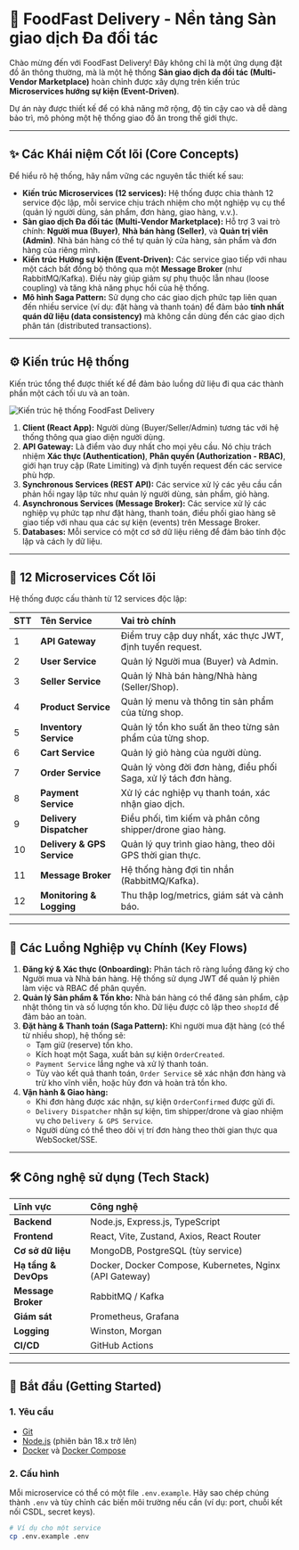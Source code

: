 # 🍔 FoodFast Delivery - Nền tảng Sàn giao dịch Đa đối tác

Chào mừng đến với FoodFast Delivery! Đây không chỉ là một ứng dụng đặt đồ ăn thông thường, mà là một hệ thống **Sàn giao dịch đa đối tác (Multi-Vendor Marketplace)** hoàn chỉnh được xây dựng trên kiến trúc **Microservices hướng sự kiện (Event-Driven)**.

Dự án này được thiết kế để có khả năng mở rộng, độ tin cậy cao và dễ dàng bảo trì, mô phỏng một hệ thống giao đồ ăn trong thế giới thực.

---

## ✨ Các Khái niệm Cốt lõi (Core Concepts)

Để hiểu rõ hệ thống, hãy nắm vững các nguyên tắc thiết kế sau:

* **Kiến trúc Microservices (12 services):** Hệ thống được chia thành 12 service độc lập, mỗi service chịu trách nhiệm cho một nghiệp vụ cụ thể (quản lý người dùng, sản phẩm, đơn hàng, giao hàng, v.v.).
* **Sàn giao dịch Đa đối tác (Multi-Vendor Marketplace):** Hỗ trợ 3 vai trò chính: **Người mua (Buyer)**, **Nhà bán hàng (Seller)**, và **Quản trị viên (Admin)**. Nhà bán hàng có thể tự quản lý cửa hàng, sản phẩm và đơn hàng của riêng mình.
* **Kiến trúc Hướng sự kiện (Event-Driven):** Các service giao tiếp với nhau một cách bất đồng bộ thông qua một **Message Broker** (như RabbitMQ/Kafka). Điều này giúp giảm sự phụ thuộc lẫn nhau (loose coupling) và tăng khả năng phục hồi của hệ thống.
* **Mô hình Saga Pattern:** Sử dụng cho các giao dịch phức tạp liên quan đến nhiều service (ví dụ: đặt hàng và thanh toán) để đảm bảo **tính nhất quán dữ liệu (data consistency)** mà không cần dùng đến các giao dịch phân tán (distributed transactions).

---

## ⚙️ Kiến trúc Hệ thống

Kiến trúc tổng thể được thiết kế để đảm bảo luồng dữ liệu đi qua các thành phần một cách tối ưu và an toàn.

![Kiến trúc hệ thống FoodFast Delivery](https://i.imgur.com/sY8EaXw.png)

1.  **Client (React App):** Người dùng (Buyer/Seller/Admin) tương tác với hệ thống thông qua giao diện người dùng.
2.  **API Gateway:** Là điểm vào duy nhất cho mọi yêu cầu. Nó chịu trách nhiệm **Xác thực (Authentication)**, **Phân quyền (Authorization - RBAC)**, giới hạn truy cập (Rate Limiting) và định tuyến request đến các service phù hợp.
3.  **Synchronous Services (REST API):** Các service xử lý các yêu cầu cần phản hồi ngay lập tức như quản lý người dùng, sản phẩm, giỏ hàng.
4.  **Asynchronous Services (Message Broker):** Các service xử lý các nghiệp vụ phức tạp như đặt hàng, thanh toán, điều phối giao hàng sẽ giao tiếp với nhau qua các sự kiện (events) trên Message Broker.
5.  **Databases:** Mỗi service có một cơ sở dữ liệu riêng để đảm bảo tính độc lập và cách ly dữ liệu.

---

## 🚀 12 Microservices Cốt lõi

Hệ thống được cấu thành từ 12 services độc lập:

| STT | Tên Service             | Vai trò chính                                                   |
| :-- | :---------------------- | :--------------------------------------------------------------- |
| 1   | **API Gateway** | Điểm truy cập duy nhất, xác thực JWT, định tuyến request.        |
| 2   | **User Service** | Quản lý Người mua (Buyer) và Admin.                              |
| 3   | **Seller Service** | Quản lý Nhà bán hàng/Nhà hàng (Seller/Shop).                     |
| 4   | **Product Service** | Quản lý menu và thông tin sản phẩm của từng shop.                |
| 5   | **Inventory Service** | Quản lý tồn kho suất ăn theo từng sản phẩm của từng shop.         |
| 6   | **Cart Service** | Quản lý giỏ hàng của người dùng.                                 |
| 7   | **Order Service** | Quản lý vòng đời đơn hàng, điều phối Saga, xử lý tách đơn hàng.    |
| 8   | **Payment Service** | Xử lý các nghiệp vụ thanh toán, xác nhận giao dịch.               |
| 9   | **Delivery Dispatcher** | Điều phối, tìm kiếm và phân công shipper/drone giao hàng.         |
| 10  | **Delivery & GPS Service** | Quản lý quy trình giao hàng, theo dõi GPS thời gian thực.        |
| 11  | **Message Broker** | Hệ thống hàng đợi tin nhắn (RabbitMQ/Kafka).                     |
| 12  | **Monitoring & Logging** | Thu thập log/metrics, giám sát và cảnh báo.                       |

---

## 🌊 Các Luồng Nghiệp vụ Chính (Key Flows)

1.  **Đăng ký & Xác thực (Onboarding):** Phân tách rõ ràng luồng đăng ký cho Người mua và Nhà bán hàng. Hệ thống sử dụng JWT để quản lý phiên làm việc và RBAC để phân quyền.
2.  **Quản lý Sản phẩm & Tồn kho:** Nhà bán hàng có thể đăng sản phẩm, cập nhật thông tin và số lượng tồn kho. Dữ liệu được cô lập theo `shopId` để đảm bảo an toàn.
3.  **Đặt hàng & Thanh toán (Saga Pattern):** Khi người mua đặt hàng (có thể từ nhiều shop), hệ thống sẽ:
    * Tạm giữ (reserve) tồn kho.
    * Kích hoạt một Saga, xuất bản sự kiện `OrderCreated`.
    * `Payment Service` lắng nghe và xử lý thanh toán.
    * Tùy vào kết quả thanh toán, `Order Service` sẽ xác nhận đơn hàng và trừ kho vĩnh viễn, hoặc hủy đơn và hoàn trả tồn kho.
4.  **Vận hành & Giao hàng:**
    * Khi đơn hàng được xác nhận, sự kiện `OrderConfirmed` được gửi đi.
    * `Delivery Dispatcher` nhận sự kiện, tìm shipper/drone và giao nhiệm vụ cho `Delivery & GPS Service`.
    * Người dùng có thể theo dõi vị trí đơn hàng theo thời gian thực qua WebSocket/SSE.

---

## 🛠️ Công nghệ sử dụng (Tech Stack)

| Lĩnh vực            | Công nghệ                                     |
| :------------------ | :-------------------------------------------- |
| **Backend** | Node.js, Express.js, TypeScript               |
| **Frontend** | React, Vite, Zustand, Axios, React Router     |
| **Cơ sở dữ liệu** | MongoDB, PostgreSQL (tùy service)             |
| **Hạ tầng & DevOps** | Docker, Docker Compose, Kubernetes, Nginx (API Gateway) |
| **Message Broker** | RabbitMQ / Kafka                              |
| **Giám sát** | Prometheus, Grafana                           |
| **Logging** | Winston, Morgan                               |
| **CI/CD** | GitHub Actions                                |

---

## 🚀 Bắt đầu (Getting Started)

### 1. Yêu cầu

* [Git](https://git-scm.com/)
* [Node.js](https://nodejs.org/) (phiên bản 18.x trở lên)
* [Docker](https://www.docker.com/) và [Docker Compose](https://docs.docker.com/compose/)

### 2. Cấu hình

Mỗi microservice có thể có một file `.env.example`. Hãy sao chép chúng thành `.env` và tùy chỉnh các biến môi trường nếu cần (ví dụ: port, chuỗi kết nối CSDL, secret keys).

```bash
# Ví dụ cho một service
cp .env.example .env
